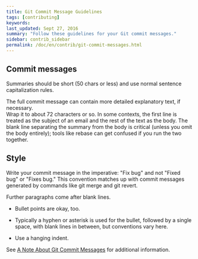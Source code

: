 ```yaml
---
title: Git Commit Message Guidelines
tags: [contributing]
keywords:
last_updated: Sept 27, 2016
summary: "Follow these guidelines for your Git commit messages."
sidebar: contrib_sidebar
permalink: /doc/en/contrib/git-commit-messages.html
---
```


## Commit messages

Summaries should be short (50 chars or less) and use normal sentence capitalization rules.

The full commit message can contain more detailed explanatory text, if necessary.  
Wrap it to about 72 characters or so.  In some contexts, the first line is treated as the
subject of an email and the rest of the text as the body.  The blank
line separating the summary from the body is critical (unless you omit
the body entirely); tools like rebase can get confused if you run the
two together.

## Style

Write your commit message in the imperative: "Fix bug" and not "Fixed bug"
or "Fixes bug."  This convention matches up with commit messages generated
by commands like git merge and git revert.

Further paragraphs come after blank lines.

- Bullet points are okay, too.

- Typically a hyphen or asterisk is used for the bullet, followed by a
  single space, with blank lines in between, but conventions vary here.

- Use a hanging indent.

See [A Note About Git Commit Messages](http://tbaggery.com/2008/04/19/a-note-about-git-commit-messages.html)
for additional information.
